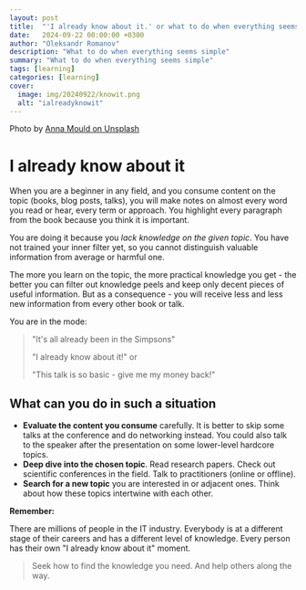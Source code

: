 ```yaml
---
layout: post
title:  "'I already know about it.' or what to do when everything seems simple"
date:   2024-09-22 00:00:00 +0300
author: "Oleksandr Romanov"
description: "What to do when everything seems simple"
summary: "What to do when everything seems simple"
tags: [learning]
categories: [learning]
cover:
  image: img/20240922/knowit.png
  alt: "ialreadyknowit"
---
```


Photo by [Anna Mould on Unsplash](https://unsplash.com/@phosphoricc?utm_content=creditCopyText&utm_medium=referral&utm_source=unsplash)

# I already know about it

When you are a beginner in any field, and you consume content on the topic (books, blog posts, talks), you will make notes on almost every word you read or hear, every term or approach. You highlight every paragraph from the book because you think it is important.

You are doing it because you *lack knowledge on the given topic*. You have not trained your inner filter yet, so you cannot distinguish valuable information from average or harmful one.

The more you learn on the topic, the more practical knowledge you get - the better you can filter out knowledge peels and keep only decent pieces of useful information. But as a consequence - you will receive less and less new information from every other book or talk.

You are in the mode:
> "It's all already been in the Simpsons"
> 
> "I already know about it!" or 
> 
> "This talk is so basic - give me my money back!"

## What can you do in such a situation

* **Evaluate the content you consume** carefully. It is better to skip some talks at the conference and do networking instead. You could also talk to the speaker after the presentation on some lower-level hardcore topics. 
* **Deep dive into the chosen topic**. Read research papers. Check out scientific conferences in the field. Talk to practitioners (online or offline). 
* **Search for a new topic** you are interested in or adjacent ones. Think about how these topics intertwine with each other. 

**Remember:** 

There are millions of people in the IT industry. Everybody is at a different stage of their careers and has a different level of knowledge. Every person has their own "I already know about it" moment. 

> Seek how to find the knowledge you need. And help others along the way.
